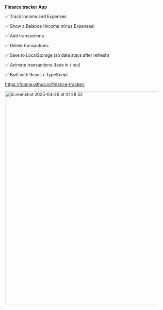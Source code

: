 **Finance tracker App**

✅ Track Income and Expenses

✅ Show a Balance (Income minus Expenses)

✅ Add transactions

✅ Delete transactions

✅ Save to LocalStorage (so data stays after refresh)

✅ Animate transactions (fade in / out)

✅ Built with React + TypeScript

https://foonie.github.io/finance-tracker/

<img width="706" alt="Screenshot 2025-04-29 at 01 28 52" src="https://github.com/user-attachments/assets/4204fd26-afbe-433b-b8b4-bc3cfa109d56" />
